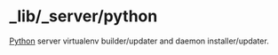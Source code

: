 _lib/_server/python
===================

[Python](https://en.wikipedia.org/wiki/Python_(programming_language)) server virtualenv builder/updater and daemon installer/updater.

